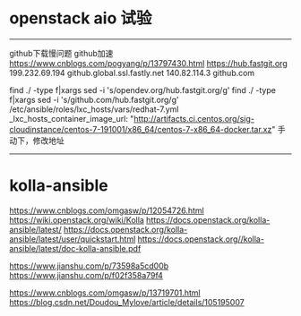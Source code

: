 # openstack aio 试验

---

github下载慢问题
github加速 https://www.cnblogs.com/pogyang/p/13797430.html
https://hub.fastgit.org
199.232.69.194 github.global.ssl.fastly.net
140.82.114.3 github.com

find ./ -type f|xargs sed -i 's/opendev.org/hub.fastgit.org/g'
find ./ -type f|xargs sed -i 's/github.com/hub.fastgit.org/g'
/etc/ansible/roles/lxc_hosts/vars/redhat-7.yml
  _lxc_hosts_container_image_url: "http://artifacts.ci.centos.org/sig-cloudinstance/centos-7-191001/x86_64/centos-7-x86_64-docker.tar.xz"  手动下，修改地址
  
  
---------------------

# kolla-ansible

https://www.cnblogs.com/omgasw/p/12054726.html
https://wiki.openstack.org/wiki/Kolla
https://docs.openstack.org/kolla-ansible/latest/
https://docs.openstack.org/kolla-ansible/latest/user/quickstart.html
https://docs.openstack.org//kolla-ansible/latest/doc-kolla-ansible.pdf

https://www.jianshu.com/p/73598a5cd00b
https://www.jianshu.com/p/f02f358a79f4

https://www.cnblogs.com/omgasw/p/13719701.html
https://blog.csdn.net/Doudou_Mylove/article/details/105195007
